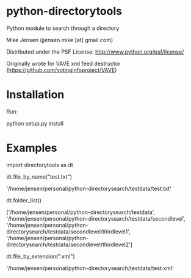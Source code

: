 python-directorytools
======================

Python module to search through a directory

Mike Jensen (jjensen.mike [at] gmail.com)

Distributed under the PSF License: http://www.python.org/psf/license/

Originally wrote for VAVE xml feed destructor (https://github.com/votinginfoproject/VAVE)

Installation
============

Run:

python setup.py install

Examples
========

import directorytools as dt

dt.file_by_name("test.txt")

'/home/jensen/personal/python-directorysearch/testdata/test.txt'

dt.folder_list()

['/home/jensen/personal/python-directorysearch/testdata', '/home/jensen/personal/python-directorysearch/testdata/secondlevel', '/home/jensen/personal/python-directorysearch/testdata/secondlevel/thirdlevel1', '/home/jensen/personal/python-directorysearch/testdata/secondlevel/thirdlevel2']

dt.file_by_extension(".xml")

'/home/jensen/personal/python-directorysearch/testdata/test.xml'
